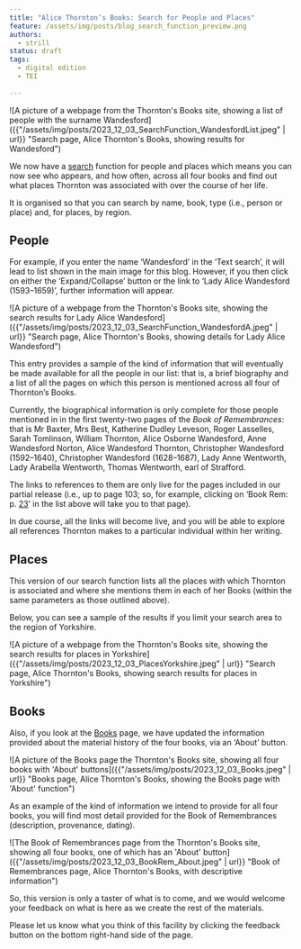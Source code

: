 ```yaml
---
title: "Alice Thornton’s Books: Search for People and Places"
feature: /assets/img/posts/blog_search_function_preview.png
authors:
  - strill
status: draft
tags:
  - digital edition
  - TEI
  
---
```


![A picture of a webpage from the Thornton's Books site, showing a list of people with the surname Wandesford]({{"/assets/img/posts/2023_12_03_SearchFunction_WandesfordList.jpeg" | url}} "Search page, Alice Thornton's Books, showing results for Wandesford")

We now have a [search](https://thornton.kdl.kcl.ac.uk/entities/) function for people and places which means you can now see who appears, and how often, across all four books and find out what places Thornton was associated with over the course of her life.

It is organised so that you can search by name, book, type (i.e., person or place) and, for places, by region.

## People

For example, if you enter the name ‘Wandesford’ in the ‘Text search’, it will lead to list shown in the main image for this blog.
However, if you then click on either the ‘Expand/Collapse’ button or the link to ‘Lady Alice Wandesford (1593–1659)’, further information will appear.

![A picture of a webpage from the Thornton's Books site, showing the search results for Lady Alice Wandesford]({{"/assets/img/posts/2023_12_03_SearchFunction_WandesfordA.jpeg" | url}} "Search page, Alice Thornton's Books, showing details for Lady Alice Wandesford")

This entry provides a sample of the kind of information that will eventually be made available for all the people in our list: that is, a brief biography and a list of all the pages on which this person is mentioned across all four of Thornton’s Books.

Currently, the biographical information is only complete for those people mentioned in in the first twenty-two pages of the *Book of Remembrances*: that is Mr Baxter, Mrs Best, Katherine Dudley Leveson, Roger Lasselles, Sarah Tomlinson, William Thornton, Alice Osborne Wandesford, Anne Wandesford Norton, Alice Wandesford Thornton, Christopher Wandesford (1592–1640), Christopher Wandesford (1628–1687), Lady Anne Wentworth, Lady Arabella Wentworth, Thomas Wentworth, earl of Strafford.

The links to references to them are only live for the pages included in our partial release (i.e., up to page 103; so, for example, clicking on ‘Book Rem: p. [23](https://thornton.kdl.kcl.ac.uk/books/viewer/?p0.lo=p.23&p0.vi=modern&hi=ppl:aow1)’ in the list above will take you to that page).

In due course, all the links will become live, and you will be able to explore all references Thornton makes to a particular individual within her writing.

## Places

This version of our search function lists all the places with which Thornton is associated and where she mentions them in each of her Books (within the same parameters as those outlined above).

Below, you can see a sample of the results if you limit your search area to the region of Yorkshire.

![A picture of a webpage from the Thornton's Books site, showing the search results for places in Yorkshire]({{"/assets/img/posts/2023_12_03_PlacesYorkshire.jpeg" | url}} "Search page, Alice Thornton's Books, showing search results for places in Yorkshire")

## Books

Also, if you look at the [Books](https://thornton.kdl.kcl.ac.uk/books/) page, we have updated the information provided about the material history of the four books, via an ‘About’ button. 

![A picture of the Books page the Thornton's Books site, showing all four books with 'About' buttons]({{"/assets/img/posts/2023_12_03_Books.jpeg" | url}} "Books page, Alice Thornton's Books, showing the Books page with 'About' function")

As an example of the kind of information we intend to provide for all four books, you will find most detail provided for the Book of Remembrances (description, provenance, dating).

![The Book of Remembrances page from the Thornton's Books site, showing all four books, one of which has an 'About' button]({{"/assets/img/posts/2023_12_03_BookRem_About.jpeg" | url}} "Book of Remembrances page, Alice Thornton's Books, with descriptive information")

So, this version is only a taster of what is to come, and we would welcome your feedback on what is here as we create the rest of the materials.

Please let us know what you think of this facility by clicking the feedback button on the bottom right-hand side of the page.
